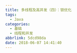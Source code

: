 ```yaml
---
title: 多线程及高并发（四）：锁优化
tags:
  - Java
categories:
  - 基础
  - 线程和并发
abbrlink: 5dcd98da
date: 2018-06-07 14:41:40
---
```

